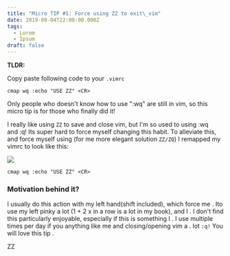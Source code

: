 ```yaml
---
title: "Micro TIP #1: Force using ZZ to exit\_vim"
date: 2019-08-04T22:00:00.000Z
tags:
  - Lorem
  - Ipsum
draft: false
---
```

**TLDR:**

Copy paste following code to your `.vimrc`

`cmap wq :echo "USE ZZ" <CR>`

Only people who doesn't know how to use ":wq" are still in vim, so this micro tip is for those who finally did it!

I really like using `ZZ` to save and close vim, but I'm so used to using :wq
and :q! Its super hard to force myself changing this habit. To alleviate this,
and force myself using (for me more elegant solution `ZZ/ZQ`) I remapped my vimrc
to look like this: 

![](images/micro11.png)

`cmap wq :echo "USE ZZ" <CR>`

### Motivation behind it?

I usually do this action with my left hand(shift included), which force me    .
Ito use my left pinky a lot (1 + 2 x in a row is a lot in my book), and I     .
I don't find this particularly enjoyable, especially if this is something I    .
I use multiple times per day if you anything like me and closing/opening vim a  .
lot `:q!` You will love this tip                                               .

ZZ
